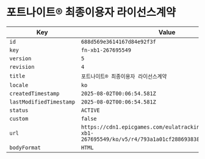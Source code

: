 # 포트나이트® 최종이용자 라이선스계약

| Key | Value |
| --- | ----- |
| `id` | `688d569e3614167d84e92f3f` |
| `key` | `fn-xb1-267695549` |
| `version` | `5` |
| `revision` | `4` |
| `title` | `포트나이트® 최종이용자 라이선스계약` |
| `locale` | `ko` |
| `createdTimestamp` | `2025-08-02T00:06:54.581Z` |
| `lastModifiedTimestamp` | `2025-08-02T00:06:54.581Z` |
| `status` | `ACTIVE` |
| `custom` | `false` |
| `url` | `https://cdn1.epicgames.com/eulatracking-download/fn-xb1-267695549/ko/v5/r4/793a1a01cf288693838426e1aab5e306.pdf` |
| `bodyFormat` | `HTML` |

